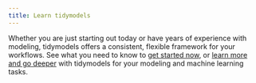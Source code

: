 ```yaml
---
title: Learn tidymodels
---
```


Whether you are just starting out today or have years of experience with modeling, tidymodels offers a consistent, flexible framework for your workflows. See what you need to know to [get started now](/start/), or [learn more and go deeper](/learn/) with tidymodels for your modeling and machine learning tasks.
   
